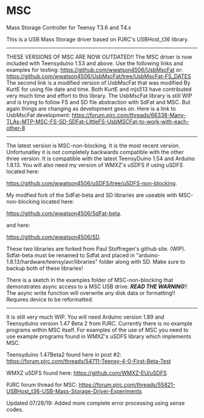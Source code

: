 # MSC
Mass Storage Controller for Teensy T3.6 and T4.x

This is a USB Mass Storage driver based on PJRC's USBHost_t36 library.

*******************************************************************************************************************
THESE VERSIONS OF MSC ARE NOW OUTDATED!!
The MSC driver is now included with Teensyduino 1.53 and above.
Use the following links and examples for testing:
https://github.com/wwatson4506/UsbMscFat or:
https://github.com/wwatson4506/UsbMscFat/tree/UsbMscFat-FS_DATES
The second link is a modified version of UsbMscFat that was
modified By KurtE for using file date and time. Both KurtE and
mjs513 have contributed very much time and effort to this library.
The UsbMscFat library is still WIP and is trying to follow FS and
SD file abstraction with SdFat and MSC. But again things are changing
as development goes on.
Here is a link to UsbMscFat development:
https://forum.pjrc.com/threads/66338-Many-TLAs-MTP-MSC-FS-SD-SDFat-LittleFS-UsbMSCFat-to-work-with-each-other-8
*******************************************************************************************************************

The latest version is MSC-non-blocking. It is the most recent version. Unfortunatley it
is not completely backwards compatible with the other three version. It is compatible with
the latest TeensyDuino 1.54 and Arduino 1.8.13.
You will also need my version of WMXZ's uSDFS if using uSDFS located here:

https://github.com/wwatson4506/uSDFS/tree/uSDFS-non-blocking.

My modfied fork of the SdFat-beta and SD libraries are useable with MSC-non-blocking located here:

https://github.com/wwatson4506/SdFat-beta.

and here:

https://github.com/wwatson4506/SD.

These two libraries are forked from Paul Stoffregen's github site. (WIP).
Sdfat-beta must be renamed to Sdfat and placed in "arduino-1.8.13/hardware/teensy/avr/libraries"
folder along with SD. Make sure to backup both of these libraries!

There is a sketch in the examples folder of MSC-non-blocking that demonstrates async access to
a MSC USB drive. ***READ THE WARNING***!! The async write function will overwrite any disk data or
formatting!!
Requires device to be reformatted.
***************************************************************************************************
It is still very much WIP.
You will need Arduino version 1.89 and Teensyduino version 1.47 Beta 2 from PJRC.
Currently there is no example programs within MSC itself. For examples of the use of MSC
you need to use example programs found in WMXZ's uSDFS library which implements MSC.

Teensyduino 1.47Beta2 found here in post #2:
https://forum.pjrc.com/threads/54711-Teensy-4-0-First-Beta-Test

WMXZ uSDFS found here: https://github.com/WMXZ-EU/uSDFS

PJRC forum thread for MSC: https://forum.pjrc.com/threads/55821-USBHost_t36-USB-Mass-Storage-Driver-Experiments

Updated 07/28/19: Added more complete error processing using sense codes.
